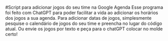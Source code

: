 #Script para adicionar jogos do seu time na Google Agenda
Esse programa foi feito com ChatGPT para poder facilitar a vida ao adicionar os horários dos jogos a sua agenda. 
Para adicionar datas de jogos, simplesmente pesquise o calendário de jogos do seu time e preencha no lugar do código atual.
Ou envie os jogos por texto e peça para o chatGPT colocar no molde certo!
